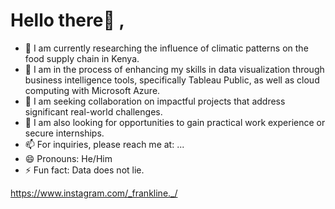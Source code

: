 # Hello there👋 ,

- 🔭 I am currently researching the influence of climatic patterns on the food supply chain in Kenya.
- 🌱 I am in the process of enhancing my skills in data visualization through business intelligence tools, specifically Tableau Public, as well as cloud computing with 
       Microsoft Azure.
- 👯 I am seeking collaboration on impactful projects that address significant real-world challenges.
- 🤔 I am also looking for opportunities to gain practical work experience or secure internships.
- 📫 For inquiries, please reach me at: ...
- 😄 Pronouns: He/Him
- ⚡ Fun fact: Data does not lie.

https://www.instagram.com/_frankline._/

